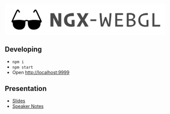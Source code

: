 ![logo](demo/logo.png)
 
## Developing
- `npm i`
- `npm start`
- Open [http://localhost:9999](http://localhost:9999)

## Presentation
- [Slides](https://slides.com/austinmcdaniel/deck-3-4/live)
- [Speaker Notes](notes.md)
